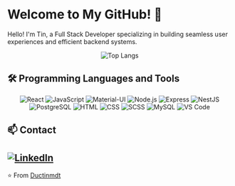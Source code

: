 # Welcome to My GitHub! 🚀
Hello! I'm Tin, a Full Stack Developer specializing in building seamless user experiences and efficient backend systems.


<div align="center">

![Top Langs](https://github-readme-stats.vercel.app/api/top-langs/?username=ductinmdt&layout=compact&theme=default&hide_border=true&bg_color=ffffff&border_color=e1e4e8)

</div>


## 🛠️ Programming Languages and Tools


<div align="center">
  
![React](https://skillicons.dev/icons?i=react)
![JavaScript](https://skillicons.dev/icons?i=js)
![Material-UI](https://skillicons.dev/icons?i=materialui)
![Node.js](https://skillicons.dev/icons?i=nodejs)
![Express](https://skillicons.dev/icons?i=express)
![NestJS](https://skillicons.dev/icons?i=nestjs)
![PostgreSQL](https://skillicons.dev/icons?i=postgres)
![HTML](https://skillicons.dev/icons?i=html)
![CSS](https://skillicons.dev/icons?i=css)
![SCSS](https://skillicons.dev/icons?i=sass)
![MySQL](https://skillicons.dev/icons?i=mysql)
![VS Code](https://skillicons.dev/icons?i=vscode)

</div>

## 📫 Contact
[![LinkedIn](https://skillicons.dev/icons?i=linkedin)](https://www.linkedin.com/in/ductinmdt/)
---

⭐️ From [Ductinmdt](https://github.com/ductinmdt)
